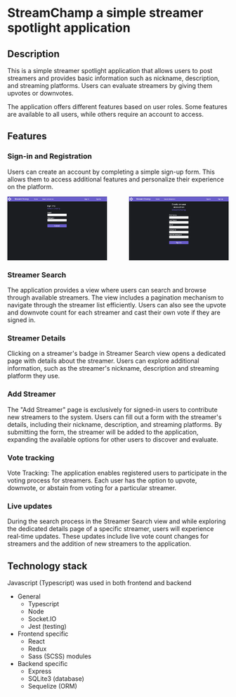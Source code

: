 # StreamChamp a simple streamer spotlight application

## Description
This is a simple streamer spotlight application that allows users to post streamers and provides basic information such as nickname, description, and streaming platforms. Users can evaluate streamers by giving them upvotes or downvotes.

The application offers different features based on user roles. Some features are available to all users, while others require an account to access.

## Features
### Sign-in and Registration
Users can create an account by completing a simple sign-up form. This allows them to access additional features and personalize their experience on the platform.
<div style="display: flex; justify-content: space-between;">
  <img src="./assets/signin.png" style="width: 45%;" />
  <img src="./assets/signup.png" style="width: 45%;" />
</div>


### Streamer Search
The application provides a view where users can search and browse through available streamers. The view includes a pagination mechanism to navigate through the streamer list efficiently. Users can also see the upvote and downvote count for each streamer and cast their own vote if they are signed in.
 
### Streamer Details
Clicking on a streamer's badge in Streamer Search view opens a dedicated page with details about the streamer. Users can explore additional information, such as the streamer's nickname, description and streaming platform they use.

### Add Streamer
The "Add Streamer" page is exclusively for signed-in users to contribute new streamers to the system. Users can fill out a form with the streamer's details, including their nickname, description, and streaming platforms. By submitting the form, the streamer will be added to the application, expanding the available options for other users to discover and evaluate.

### Vote tracking
Vote Tracking:
The application enables registered users to participate in the voting process for streamers. Each user has the option to upvote, downvote, or abstain from voting for a particular streamer. 

### Live updates
During the search process in the Streamer Search view and while exploring the dedicated details page of a specific streamer, users will experience real-time updates. These updates include live vote count changes for streamers and the addition of new streamers to the application.

## Technology stack
Javascript (Typescript) was used in both frontend and backend
- General
    - Typescript
    - Node
    - Socket.IO
    - Jest (testing)
- Frontend specific
    - React
    - Redux
    - Sass (SCSS) modules
- Backend specific
    - Express
    - SQLite3 (database)
    - Sequelize (ORM)





